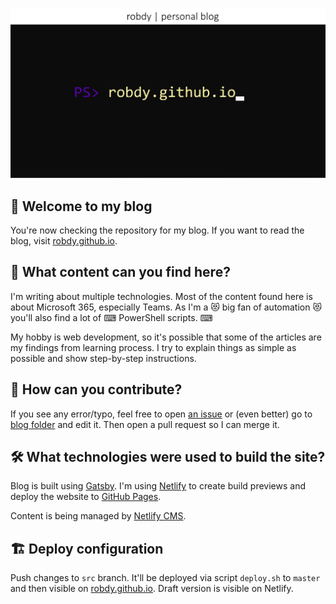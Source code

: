 ![Blog's image](static/img/og-image.png)

## 👋 Welcome to my blog

You're now checking the repository for my blog. If you want to read the blog, visit [robdy.github.io](https://robdy.github.io).

## 📢 What content can you find here?

I'm writing about multiple technologies. Most of the content found here is about Microsoft 365, especially Teams. As I'm a 😻 big fan of automation 😻 you'll also find a lot of ⌨ PowerShell scripts. ⌨

My hobby is web development, so it's possible that some of the articles are my findings from learning process. I try to explain things as simple as possible and show step-by-step instructions.

## 📝 How can you contribute?

If you see any error/typo, feel free to open [an issue](https://github.com/robdy/robdy.github.io/issues/new/) or (even better) go to [blog folder](https://github.com/robdy/robdy.github.io/tree/src/src/pages/blog) and edit it. Then open a pull request so I can merge it.

## 🛠 What technologies were used to build the site?

Blog is built using [Gatsby](https://www.gatsbyjs.com/). I'm using [Netlify](https://netlify.com) to create build previews and deploy the website to [GitHub Pages](https://pages.github.com).

Content is being managed by [Netlify CMS](https://www.netlifycms.org/).

## 🏗️ Deploy configuration
Push changes to `src` branch. It'll be deployed via script `deploy.sh` to `master` and then visible on [robdy.github.io](https://robdy.github.io). Draft version is visible on Netlify.
